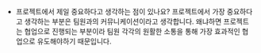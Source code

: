 -   프로젝트에서 제일 중요하다고 생각하는 점이 있나요?
    프로젝트에서 가장 중요하다고 생각하는 부분은 팀원과의 커뮤니케이션이라고 생각합니다.
    왜냐하면 프로젝트는 협업으로 진행되는 부분이라 팀원 각각의 원활한 소통을 통해 가장 효과적인 협업으로 유도해야하기 때문입니다.
